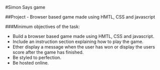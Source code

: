 #Simon Says game

##Project - Browser based game made using HMTL, CSS and javascript

###Minimum objectives of the task:
* Build a browser based game made using HMTL, CSS and javascript.
* Include an instruction section explaining how to play the game.
* Ether display a message when the user has won or display the users score after the game has finished.
* Be styled to perfection.
* Be hosted online.
